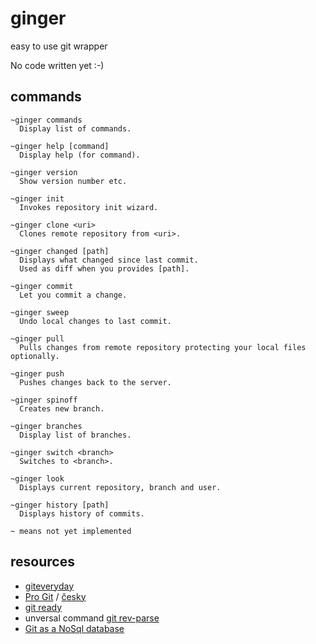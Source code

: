 # ginger
easy to use git wrapper

No code written yet :-)

## commands

```
~ginger commands
  Display list of commands.
  
~ginger help [command]
  Display help (for command).

~ginger version
  Show version number etc.

~ginger init
  Invokes repository init wizard.
  
~ginger clone <uri>
  Clones remote repository from <uri>.

~ginger changed [path]
  Displays what changed since last commit.
  Used as diff when you provides [path].  

~ginger commit
  Let you commit a change.
  
~ginger sweep
  Undo local changes to last commit.

~ginger pull
  Pulls changes from remote repository protecting your local files optionally.
  
~ginger push
  Pushes changes back to the server.
  
~ginger spinoff
  Creates new branch.

~ginger branches
  Display list of branches.

~ginger switch <branch>
  Switches to <branch>.
  
~ginger look
  Displays current repository, branch and user.
  
~ginger history [path]
  Displays history of commits.
  
~ means not yet implemented
```

## resources

* [giteveryday](https://www.kernel.org/pub/software/scm/git/docs/giteveryday.html)
* [Pro Git](https://progit.org) /  [česky](https://git-scm.com/book/cs/v1)
* [git ready](http://gitready.com)
* unversal command [git rev-parse](https://git-scm.com/docs/git-rev-parse)
* [Git as a NoSql database](https://www.kenneth-truyers.net/2016/10/13/git-nosql-database/)
